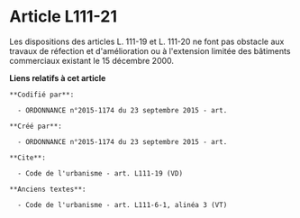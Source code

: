 # Article L111-21

Les dispositions des articles L. 111-19 et L. 111-20 ne font pas obstacle aux travaux de réfection et d'amélioration ou à
l'extension limitée des bâtiments commerciaux existant le 15 décembre 2000.

**Liens relatifs à cet article**

	**Codifié par**:

	  - ORDONNANCE n°2015-1174 du 23 septembre 2015 - art.

	**Créé par**:

	  - ORDONNANCE n°2015-1174 du 23 septembre 2015 - art.

	**Cite**:

	  - Code de l'urbanisme - art. L111-19 (VD)

	**Anciens textes**:

	  - Code de l'urbanisme - art. L111-6-1, alinéa 3 (VT)
